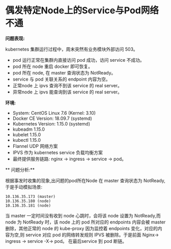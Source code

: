 # 偶发特定Node上的Service与Pod网络不通 

**问题表现:**

kubernetes 集群运行过程中，周末突然有业务模块外部访问 503。
* pod 运行正常在集群内直接访问 pod 成功，访问 service 不成功。
* pod 所在 node 重启 docker 即可恢复。
* pod 所在 node, 在 master 查询状态为 NotReady。
* service 与 pod 关联关系的 endpoint 内容为空。
* 正常node 上 ipvs 查询不到该 service 的 real server。
* 异常node 上 ipvs 能查询到该 service 的 real server。 

**环境:**

* System: CentOS Linux 7.6 (Kernel: 3.10)
* Docker CE Version: 18.09.7 (systemd)
* Kubernetes Version: 1.15.0 (systemd)
* kubeadm 1.15.0
* kubelet 1.15.0
* kubectl 1.15.0
* Flannel UDP 网络方案
* IPVS 作为 kubernetes service 负载均衡方案
* 最终提供服务链路: nginx -> ingress -> service -> pod。


** 问题分析:**

根据事发时收集的现象,出问题的pod所在Node 在 master 查询状态为 NotReady,于是手动模拟场景:

```
10.136.35.173 (master)
10.136.35.180 (node)
10.136.35.181 (node)
```

当 master 一定时间没有收到 node 心跳时，会将该 node 设置为 NotReady,而 node 为 NotReady 时，该 node 上的 pod 所对应的 endpoints 内容会被 master 删除，其他正常的 node 的 kube-proxy 因为监控着 endpoints 变化，对应的内容为空,则 service 对应 pod 的网络转发规则 IPVS 被删除。于是前面 Nginx-> ingress -> service -X-> pod。 在最后service 到 pod 断链。